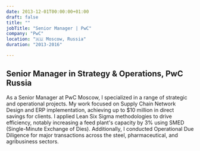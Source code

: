 ```yaml
---
date: 2013-12-01T00:00:00+01:00
draft: false
title: ""
jobTitle: "Senior Manager | PwC"
company: "PwC"
location: "🇷🇺 Moscow, Russia"
duration: "2013-2016"

---
```

## Senior Manager in Strategy & Operations, PwC Russia

As a Senior Manager at PwC Moscow, I specialized in a range of strategic and operational projects. My work focused on Supply Chain Network Design and ERP implementation, achieving up to $10 million in direct savings for clients. I applied Lean Six Sigma methodologies to drive efficiency, notably increasing a feed plant's capacity by 3% using SMED (Single-Minute Exchange of Dies). Additionally, I conducted Operational Due Diligence for major transactions across the steel, pharmaceutical, and agribusiness sectors.